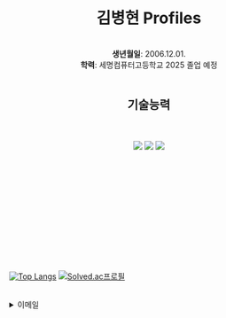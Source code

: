 <h1 align="center">김병현 Profiles</h1>

<br/>
  <div align="center">
    <strong>생년월일</strong>: 2006.12.01.<br/>
    <strong>학력</strong>: 세명컴퓨터고등학교 2025 졸업 예정
<br/><br/>

<h2>기술능력</h2> <br/><br/> 
<img src="https://img.shields.io/badge/Unity-000000?style=for-the-badge&logo=Unity&logoColor=white"> 
<img src="https://img.shields.io/badge/csharp-512BD4?style=for-the-badge&logo=csharp&logoColor="white"> 
<img src="https://img.shields.io/badge/Python-3776AB?style=for-the-badge&logo=Python&logoColor=white">
</div>


<br/><br/><br/><br/><br/><br/><br/><br/><br/><br/><br/>

[![Top Langs](https://github-readme-stats.vercel.app/api/top-langs/?username=ricecakeredbean)](https://github.com/anuraghazra/github-readme-stats) 
[![Solved.ac프로필](http://mazassumnida.wtf/api/v2/generate_badge?boj=sweetredbean)](https://solved.ac/ddangjun)  

<br/>
<details>
<summary>
  이메일
</summary>
   rlaqudgus1201@gmail.com
</details>
